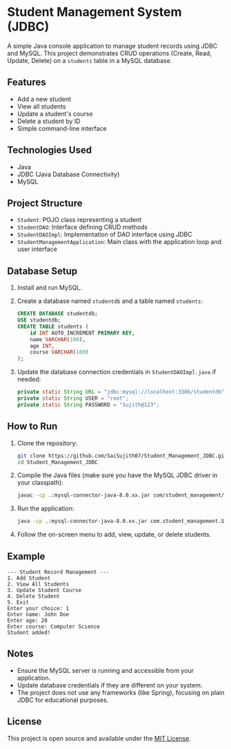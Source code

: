 # Student Management System (JDBC)

A simple Java console application to manage student records using JDBC and MySQL. This project demonstrates CRUD operations (Create, Read, Update, Delete) on a `students` table in a MySQL database.

## Features

- Add a new student
- View all students
- Update a student's course
- Delete a student by ID
- Simple command-line interface

## Technologies Used

- Java
- JDBC (Java Database Connectivity)
- MySQL

## Project Structure

- `Student`: POJO class representing a student
- `StudentDAO`: Interface defining CRUD methods
- `StudentDAOImpl`: Implementation of DAO interface using JDBC
- `StudentManagementApplication`: Main class with the application loop and user interface

## Database Setup

1. Install and run MySQL.
2. Create a database named `studentdb` and a table named `students`:
    ```sql
    CREATE DATABASE studentdb;
    USE studentdb;
    CREATE TABLE students (
        id INT AUTO_INCREMENT PRIMARY KEY,
        name VARCHAR(100),
        age INT,
        course VARCHAR(100)
    );
    ```

3. Update the database connection credentials in `StudentDAOImpl.java` if needed:
    ```java
    private static String URL = "jdbc:mysql://localhost:3306/studentdb";
    private static String USER = "root";
    private static String PASSWORD = "Sujith@123";
    ```

## How to Run

1. Clone the repository:
    ```bash
    git clone https://github.com/SaiSujith07/Student_Management_JDBC.git
    cd Student_Management_JDBC
    ```

2. Compile the Java files (make sure you have the MySQL JDBC driver in your classpath):
    ```bash
    javac -cp .:mysql-connector-java-8.0.xx.jar com/student_management/*.java
    ```

3. Run the application:
    ```bash
    java -cp .:mysql-connector-java-8.0.xx.jar com.student_management.StudentManagementApplication
    ```

4. Follow the on-screen menu to add, view, update, or delete students.

## Example

```
--- Student Record Management ---
1. Add Student
2. View All Students
3. Update Student Course
4. Delete Student
5. Exit
Enter your choice: 1
Enter name: John Doe
Enter age: 20
Enter course: Computer Science
Student added!
```

## Notes

- Ensure the MySQL server is running and accessible from your application.
- Update database credentials if they are different on your system.
- The project does not use any frameworks (like Spring), focusing on plain JDBC for educational purposes.

## License

This project is open source and available under the [MIT License](LICENSE).
